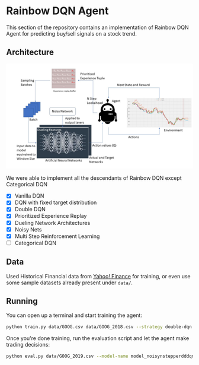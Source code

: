 # Rainbow DQN Agent

This section of the repository contains an implementation of Rainbow DQN Agent for predicting buy/sell signals on a stock trend. 

## Architecture

![](imgs/architecture.jpg)

We were able to implement all the descendants of Rainbow DQN except Categorical DQN

- [x] Vanilla DQN
- [x] DQN with fixed target distribution
- [x] Double DQN
- [x] Prioritized Experience Replay
- [x] Dueling Network Architectures
- [x] Noisy Nets
- [x] Multi Step Reinforcement Learning
- [ ] Categorical DQN

## Data

Used Historical Financial data from [Yahoo! Finance](https://ca.finance.yahoo.com/) for training, or even use some sample datasets already present under `data/`.

## Running

You can open up a terminal and start training the agent:

```bash
python train.py data/GOOG.csv data/GOOG_2018.csv --strategy double-dqn
```

Once you're done training, run the evaluation script and let the agent make trading decisions:

```bash
python eval.py data/GOOG_2019.csv --model-name model_noisynstepperdddqn_20 --debug
```